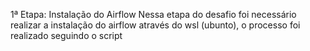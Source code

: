 1ª Etapa: Instalação do Airflow
Nessa etapa do desafio foi necessário realizar a instalação do airflow através do wsl (ubunto), o processo foi realizado seguindo o script 
